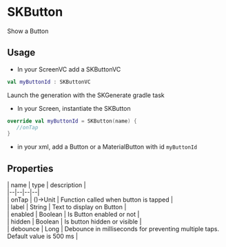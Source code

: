 # SKButton

Show a Button

## Usage

* In your ScreenVC add a SKButtonVC

```kotlin    
val myButtonId : SKButtonVC  
 ``` 

Launch the generation with the SKGenerate gradle task


* In your Screen, instantiate the SKButton

 ```kotlin  
override val myButtonId = SKButton(name) {  
    //onTap 
 }  
```

* in your xml, add a Button or a MaterialButton with id `myButtonId`
## Properties

| name | type | description |  
|--|--|--|--|  
| onTap | ()->Unit | Function called when button is tapped |  
| label | String | Text to display on Button |  
| enabled | Boolean | Is Button enabled or not |  
| hidden | Boolean | Is button hidden or visible |  
| debounce | Long | Debounce in milliseconds for preventing multiple taps. Default value is 500 ms  |